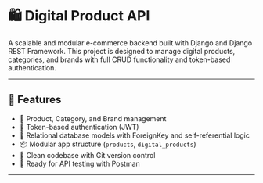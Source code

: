 # 🛍️ Digital Product API

A scalable and modular e-commerce backend built with Django and Django REST Framework. This project is designed to manage digital products, categories, and brands with full CRUD functionality and token-based authentication.

---

## 🚀 Features

- 🔧 Product, Category, and Brand management
- 🔐 Token-based authentication (JWT)
- 🧩 Relational database models with ForeignKey and self-referential logic
- 📦 Modular app structure (`products`, `digital_products`)
- 📝 Clean codebase with Git version control
- 🧪 Ready for API testing with Postman

---


